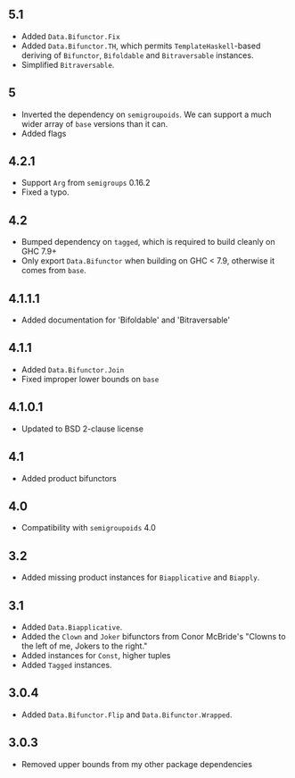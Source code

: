 5.1
---
* Added `Data.Bifunctor.Fix`
* Added `Data.Bifunctor.TH`, which permits `TemplateHaskell`-based deriving of `Bifunctor`, `Bifoldable` and `Bitraversable` instances.
* Simplified `Bitraversable`.

5
-
* Inverted the dependency on `semigroupoids`. We can support a much wider array of `base` versions than it can.
* Added flags

4.2.1
-----
* Support `Arg` from `semigroups` 0.16.2
* Fixed a typo.

4.2
---
* Bumped dependency on `tagged`, which is required to build cleanly on GHC 7.9+
* Only export `Data.Bifunctor` when building on GHC < 7.9, otherwise it comes from `base`.

4.1.1.1
-------
* Added documentation for 'Bifoldable' and 'Bitraversable'

4.1.1
-----
* Added `Data.Bifunctor.Join`
* Fixed improper lower bounds on `base`

4.1.0.1
-------
* Updated to BSD 2-clause license

4.1
---
* Added product bifunctors

4.0
---
* Compatibility with `semigroupoids` 4.0

3.2
---
* Added missing product instances for `Biapplicative` and `Biapply`.

3.1
-----
* Added `Data.Biapplicative`.
* Added the `Clown` and `Joker` bifunctors from Conor McBride's "Clowns to the left of me, Jokers to the right."
* Added instances for `Const`, higher tuples
* Added `Tagged` instances.

3.0.4
-----
* Added `Data.Bifunctor.Flip` and `Data.Bifunctor.Wrapped`.

3.0.3
---
* Removed upper bounds from my other package dependencies
